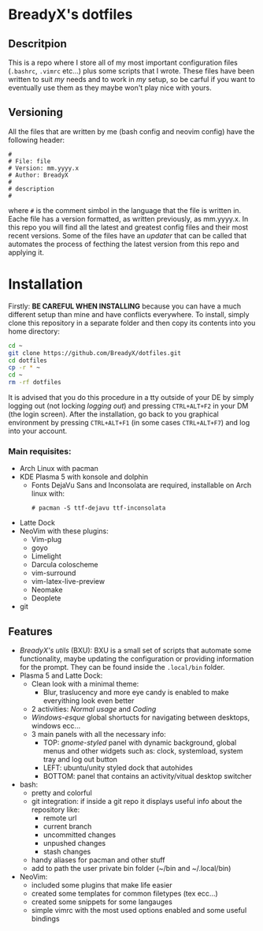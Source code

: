 # BreadyX's dotfiles
## Descritpion
This is a repo where I store all of my most important configuration files (`.bashrc`, `.vimrc` etc...) plus some scripts that I wrote. These files have been written to suit *my* needs and to work in *my* setup, so be carful if you want to eventually use them as they maybe won't play nice with yours.
## Versioning
All the files that are written by me (bash config and neovim config) have the following header:
```
#
# File: file
# Version: mm.yyyy.x
# Author: BreadyX
#
# description
#
```
where `#` is the comment simbol in the language that the file is written in.
Eache file has a version formatted, as written previously, as mm.yyyy.x. In this repo you will find all the latest and greatest config files and their most recent versions. Some of the files have an *updater* that can be called that automates the process of fecthing the latest version from this repo and applying it.
# Installation
Firstly: **BE CAREFUL WHEN INSTALLING** because you can have a much different setup than mine and have conflicts everywhere.
To install, simply clone this repository in a separate folder and then copy its contents into you home directory:
```sh
cd ~
git clone https://github.com/BreadyX/dotfiles.git
cd dotfiles
cp -r * ~
cd ~
rm -rf dotfiles
```
It is advised that you do this procedure in a tty outside of your DE by simply logging out (not locking *logging out*) and pressing `CTRL+ALT+F2` in your DM (the login screen). After the installation, go back to you graphical environment by pressing `CTRL+ALT+F1` (in some cases `CTRL+ALT+F7`) and log into your account.
### Main requisites:
- Arch Linux with pacman
- KDE Plasma 5 with konsole and dolphin
	- Fonts DejaVu Sans and Inconsolata are required, installable on Arch linux with:
		```
		# pacman -S ttf-dejavu ttf-inconsolata
		```
- Latte Dock
- NeoVim with these plugins:
	- Vim-plug
	- goyo
	- Limelight
	- Darcula coloscheme
	- vim-surround
	- vim-latex-live-preview
	- Neomake
	- Deoplete
- git
## Features
- *BreadyX's utils* (BXU): BXU is a small set of scripts that automate some functionality, maybe updating the configuration or providing information for the prompt. They can be found inside the `.local/bin` folder.
- Plasma 5 and Latte Dock:
	- Clean look with a minimal theme:
		- Blur, traslucency and more eye candy is enabled to make everyithing look even better
	- 2 activities: *Normal usage* and *Coding*
	- *Windows-esque* global shortucts for navigating between desktops, windows ecc...
	- 3 main panels with all the necessary info:
		- TOP: *gnome-styled* panel with dynamic background, global menus and other widgets such as: clock, systemload, system tray and log out button
		- LEFT: ubuntu/unity styled dock that autohides
		- BOTTOM: panel that contains an activity/vitual desktop switcher
- bash:
	- pretty and colorful
	- git integration: if inside a git repo it displays useful info about the repository like:
		- remote url
		- current branch
		- uncommitted changes
		- unpushed changes
		- stash changes
	- handy aliases for pacman and other stuff
	- add to path the user private bin folder (~/bin and ~/.local/bin)
- NeoVim:
	- included some plugins that make life easier
	- created some templates for common filetypes (tex ecc...)
	- created some snippets for some langauges
	- simple vimrc with the most used options enabled and some useful bindings
